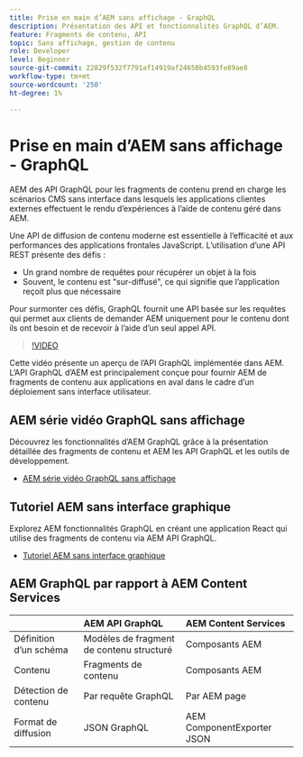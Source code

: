 ```yaml
---
title: Prise en main d’AEM sans affichage - GraphQL
description: Présentation des API et fonctionnalités GraphQL d’AEM.
feature: Fragments de contenu, API
topic: Sans affichage, gestion de contenu
role: Developer
level: Beginner
source-git-commit: 22829f532f7791af14919af24650b4593fe89ae8
workflow-type: tm+mt
source-wordcount: '250'
ht-degree: 1%

---
```



# Prise en main d’AEM sans affichage - GraphQL

AEM des API GraphQL pour les fragments de contenu
prend en charge les scénarios CMS sans interface dans lesquels les applications clientes externes effectuent le rendu d’expériences à l’aide de contenu géré dans AEM.

Une API de diffusion de contenu moderne est essentielle à l’efficacité et aux performances des applications frontales JavaScript. L’utilisation d’une API REST présente des défis :

* Un grand nombre de requêtes pour récupérer un objet à la fois
* Souvent, le contenu est &quot;sur-diffusé&quot;, ce qui signifie que l’application reçoit plus que nécessaire

Pour surmonter ces défis, GraphQL fournit une API basée sur les requêtes qui permet aux clients de demander AEM uniquement pour le contenu dont ils ont besoin et de recevoir à l’aide d’un seul appel API.

>[!VIDEO](https://video.tv.adobe.com/v/328618/?quality=12&learn=on)

Cette vidéo présente un aperçu de l’API GraphQL implémentée dans AEM. L’API GraphQL d’AEM est principalement conçue pour fournir AEM de fragments de contenu aux applications en aval dans le cadre d’un déploiement sans interface utilisateur.

## AEM série vidéo GraphQL sans affichage

Découvrez les fonctionnalités d’AEM GraphQL grâce à la présentation détaillée des fragments de contenu et AEM les API GraphQL et les outils de développement.

* [AEM série vidéo GraphQL sans affichage](./video-series/modeling-basics.md)

## Tutoriel AEM sans interface graphique

Explorez AEM fonctionnalités GraphQL en créant une application React qui utilise des fragments de contenu via AEM API GraphQL.

* [Tutoriel AEM sans interface graphique](./multi-step/overview.md)

## AEM GraphQL par rapport à AEM Content Services

|  | AEM API GraphQL | AEM Content Services |
|--------------------------------|:-----------------|:---------------------|
| Définition d’un schéma | Modèles de fragment de contenu structuré | Composants AEM |
| Contenu | Fragments de contenu | Composants AEM |
| Détection de contenu | Par requête GraphQL | Par AEM page |
| Format de diffusion | JSON GraphQL | AEM ComponentExporter JSON |